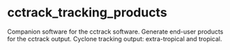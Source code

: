 # cctrack_tracking_products
Companion software for the cctrack software.
Generate end-user products for the cctrack output.
Cyclone tracking output: extra-tropical and tropical.
